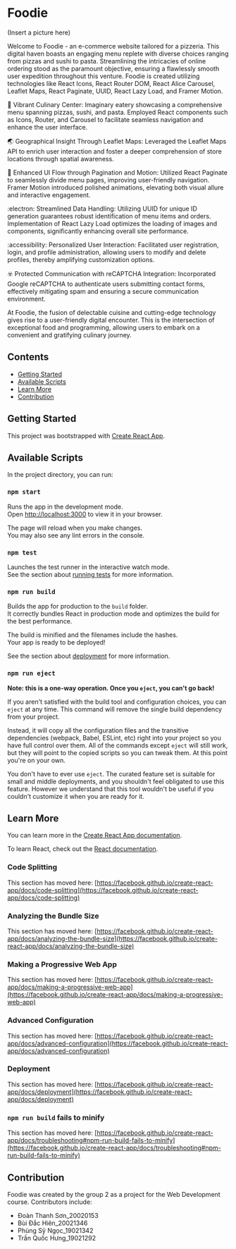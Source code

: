 # Foodie

(Insert a picture here)

Welcome to Foodie - an e-commerce website tailored for a pizzeria. This digital haven boasts an engaging menu replete with diverse choices ranging from pizzas and sushi to pasta. Streamlining the intricacies of online ordering stood as the paramount objective, ensuring a flawlessly smooth user expedition throughout this venture. Foodie is created utilizing technologies like React Icons, React Router DOM, React Alice Carousel, Leaflet Maps, React Paginate, UUID, React Lazy Load, and Framer Motion.

:fork_and_knife: Vibrant Culinary Center:
Imaginary eatery showcasing a comprehensive menu spanning pizzas, sushi, and pasta. Employed React components such as Icons, Router, and Carousel to facilitate seamless navigation and enhance the user interface.

:earth_asia: Geographical Insight Through Leaflet Maps:
Leveraged the Leaflet Maps API to enrich user interaction and foster a deeper comprehension of store locations through spatial awareness.

:pizza: Enhanced UI Flow through Pagination and Motion:
Utilized React Paginate to seamlessly divide menu pages, improving user-friendly navigation. Framer Motion introduced polished animations, elevating both visual allure and interactive engagement.

:electron: Streamlined Data Handling:
Utilizing UUID for unique ID generation guarantees robust identification of menu items and orders. Implementation of React Lazy Load optimizes the loading of images and components, significantly enhancing overall site performance.

:accessibility: Personalized User Interaction:
Facilitated user registration, login, and profile administration, allowing users to modify and delete profiles, thereby amplifying customization options.

:biohazard: Protected Communication with reCAPTCHA Integration:
Incorporated Google reCAPTCHA to authenticate users submitting contact forms, effectively mitigating spam and ensuring a secure communication environment.

At Foodie, the fusion of delectable cuisine and cutting-edge technology gives rise to a user-friendly digital encounter. This is the intersection of exceptional food and programming, allowing users to embark on a convenient and gratifying culinary journey.


## Contents

- [Getting Started](#gettingStarted)
- [Available Scripts](#availableScripts)
- [Learn More](#learnMore)
- [Contribution](#contribution)

## Getting Started 

This project was bootstrapped with [Create React App](https://github.com/facebook/create-react-app).

## Available Scripts

In the project directory, you can run:

### `npm start`

Runs the app in the development mode.\
Open [http://localhost:3000](http://localhost:3000) to view it in your browser.

The page will reload when you make changes.\
You may also see any lint errors in the console.

### `npm test`

Launches the test runner in the interactive watch mode.\
See the section about [running tests](https://facebook.github.io/create-react-app/docs/running-tests) for more information.

### `npm run build`

Builds the app for production to the `build` folder.\
It correctly bundles React in production mode and optimizes the build for the best performance.

The build is minified and the filenames include the hashes.\
Your app is ready to be deployed!

See the section about [deployment](https://facebook.github.io/create-react-app/docs/deployment) for more information.

### `npm run eject`

**Note: this is a one-way operation. Once you `eject`, you can't go back!**

If you aren't satisfied with the build tool and configuration choices, you can `eject` at any time. This command will remove the single build dependency from your project.

Instead, it will copy all the configuration files and the transitive dependencies (webpack, Babel, ESLint, etc) right into your project so you have full control over them. All of the commands except `eject` will still work, but they will point to the copied scripts so you can tweak them. At this point you're on your own.

You don't have to ever use `eject`. The curated feature set is suitable for small and middle deployments, and you shouldn't feel obligated to use this feature. However we understand that this tool wouldn't be useful if you couldn't customize it when you are ready for it.

## Learn More

You can learn more in the [Create React App documentation](https://facebook.github.io/create-react-app/docs/getting-started).

To learn React, check out the [React documentation](https://reactjs.org/).

### Code Splitting

This section has moved here: [https://facebook.github.io/create-react-app/docs/code-splitting](https://facebook.github.io/create-react-app/docs/code-splitting)

### Analyzing the Bundle Size

This section has moved here: [https://facebook.github.io/create-react-app/docs/analyzing-the-bundle-size](https://facebook.github.io/create-react-app/docs/analyzing-the-bundle-size)

### Making a Progressive Web App

This section has moved here: [https://facebook.github.io/create-react-app/docs/making-a-progressive-web-app](https://facebook.github.io/create-react-app/docs/making-a-progressive-web-app)

### Advanced Configuration

This section has moved here: [https://facebook.github.io/create-react-app/docs/advanced-configuration](https://facebook.github.io/create-react-app/docs/advanced-configuration)

### Deployment

This section has moved here: [https://facebook.github.io/create-react-app/docs/deployment](https://facebook.github.io/create-react-app/docs/deployment)

### `npm run build` fails to minify

This section has moved here: [https://facebook.github.io/create-react-app/docs/troubleshooting#npm-run-build-fails-to-minify](https://facebook.github.io/create-react-app/docs/troubleshooting#npm-run-build-fails-to-minify)

## Contribution

Foodie was created by the group 2 as a project for the Web Development course. Contributors include:
- Đoàn Thanh Sơn_20020153
- Bùi Đắc Hiên_20021346
- Phùng Sỹ Ngọc_19021342
- Trần Quốc Hưng_19021292

